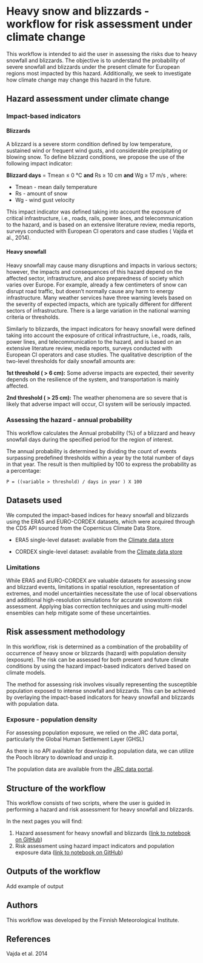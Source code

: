 # Heavy snow and blizzards - workflow for risk assessment under climate change

This workflow is intended to aid the user in assessing the risks due to heavy snowfall and blizzards. The objective is to understand the probability of severe snowfall and blizzards under the present climate for European regions most impacted by this hazard. Additionally, we seek to investigate how climate change may change this hazard in the future.

## Hazard assessment under climate change

### Impact-based indicators

#### Blizzards
A blizzard is a severe storm condition defined by low temperature, sustained wind or frequent wind gusts, and considerable precipitating or blowing snow. To define blizzard conditions, we propose the use of the following impact indicator:

**Blizzard days** = Tmean  ≤ 0 °C **and** Rs ≥ 10 cm **and** Wg ≥ 17 m/s , 
where:
 - Tmean - mean daily temperature
 - Rs - amount of snow
 - Wg - wind gust velocity

This impact indicator was defined taking into account the exposure of critical infrastructure, i.e., roads, rails, power lines, and telecommunication to the hazard, and is based on an extensive literature review, media reports, surveys conducted with European CI operators and case studies ( Vajda et al., 2014).

#### Heavy snowfall

Heavy snowfall may cause many disruptions and impacts in various sectors; however, the impacts and consequences of this hazard depend on the affected sector, infrastructure, and also preparedness of society which varies over Europe.  For example, already a few centimeters of snow can disrupt road traffic, but doesn’t normally cause any harm to energy infrastructure. Many weather services have three warning levels based on the severity of expected impacts, which are typically different for different sectors of infrastructure. There is a large variation in the national warning criteria or thresholds.

Similarly to blizzards, the impact indicators for heavy snowfall were defined taking into account the exposure of critical infrastructure, i.e., roads, rails, power lines, and telecommunication to the hazard, and is based on an extensive literature review, media reports, surveys conducted with European CI operators and case studies. The qualitative description of the two-level thresholds for daily snowfall amounts are:

**1st threshold ( > 6 cm):** Some adverse impacts are expected, their severity depends on the resilience of the system, and transportation is mainly affected.

**2nd threshold ( > 25 cm):**  The weather phenomena are so severe that is likely that adverse impact will occur, CI system will be seriously impacted.

### Assessing the hazard - annual probability

This workflow calculates the Annual probability (%) of a blizzard and heavy snowfall days during the specified period for the region of interest.


The annual probability is determined by dividing the count of events surpassing predefined thresholds within a year by the total number of days in that year. The result is then multiplied by 100 to express the probability as a percentage:

    P = ((variable > threshold) / days in year ) X 100

##  Datasets used

We computed the impact-based indices for heavy snowfall and blizzards using the ERA5 and EURO-CORDEX datasets, which were acquired through the CDS API sourced from the Copernicus Climate Data Store.

- ERA5 single-level dataset: available from the  [Climate data store](https://cds-beta.climate.copernicus.eu/datasets/reanalysis-era5-single-levels?tab=overview)

- CORDEX single-level dataset: available from the  [Climate data store](https://cds-beta.climate.copernicus.eu/datasets/projections-cordex-domains-single-levels?tab=overview)

### Limitations

While ERA5 and EURO-CORDEX are valuable datasets for assessing snow and blizzard events, limitations in spatial resolution, representation of extremes, and model uncertainties necessitate the use of local observations and additional high-resolution simulations for accurate snowstorm risk assessment. Applying bias correction techniques and using multi-model ensembles can help mitigate some of these uncertainties.

## Risk assessment methodology

In this workflow, risk is determined as a combination of the probability of occurrence of heavy snow or blizzards (hazard) with population density (exposure). The risk can be assessed for both present and future climate conditions by using the hazard impact-based indicators derived based on climate models. 

The method for assessing risk involves visually representing the susceptible population exposed to intense snowfall and blizzards. This can be achieved by overlaying the impact-based indicators for heavy snowfall and blizzards with population data. 

### Exposure - population density
For assessing population exposure, we relied on the JRC data portal, particularly the Global Human Settlement Layer (GHSL)

As there is no API available for downloading population data, we can utilize the Pooch library to download and unzip it.

The population data are available from the  [JRC data portal](https://ghsl.jrc.ec.europa.eu/download.php?ds=pop).

## Structure of the workflow
This workflow consists of two scripts, where the user is guided in performing a hazard and risk assessment for heavy snowfall and blizzards. 

In the next pages you will find:
1. Hazard assessment for heavy snowfall and blizzards ([link to notebook on GitHub](https://github.com/CLIMAAX/SNOW/blob/main/01_Heavy_snowfall_and_blizzards/Hazard_assessment_SNOW_BLIZZARDS.ipynb))
2. Risk assessment using hazard impact indicators and population exposure data ([link to notebook on GitHub](https://github.com/CLIMAAX/SNOW/blob/main/01_Heavy_snowfall_and_blizzards/Risk_assessment_SNOW_BLIZZARDS.ipynb))

## Outputs of the workflow


Add example of output



## Authors

This workflow was developed by the Finnish Meteorological Institute.

## References
Vajda et al. 2014






